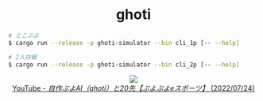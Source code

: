 <h1 align="center">
    ghoti
</h1>

```sh
# とこぷよ
$ cargo run --release -p ghoti-simulator --bin cli_1p [-- --help]

# 2人対戦
$ cargo run --release -p ghoti-simulator --bin cli_2p [-- --help]
```

<p align="center">
    <a href="https://youtu.be/hr0YxksDlKQ?t=168">
        <img src="http://img.youtube.com/vi/hr0YxksDlKQ/0.jpg" />
        <br />
        YouTube - <i>自作ぷよAI（ghoti）と20先【ぷよぷよeスポーツ】</i> (2022/07/24)
    </a>
</p>
